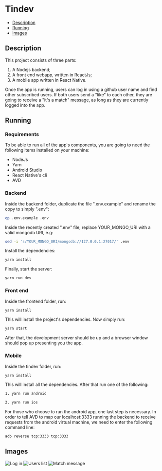 # Tindev

 - [Description](#description)
 - [Running](#running)
 - [Images](#images)

<h2 id="description" name=description>Description</h2>

This project consists of three parts:

1. A Nodejs backend;
2. A front end webapp, written in ReactJs;
3. A mobile app written in React Native.

Once the app is running, users can log in using a github user name and find other subscribed users. If both users send a "like" to each other, they are going to receive a "it's a match" message, as long as they are currently logged into the app.

<h2 id="running" name=running>Running</h2>

### Requirements

To be able to run all of the app's components, you are going to need the following items installed on your machine:

 - NodeJs
 - Yarn
 - Android Studio
 - React Native's cli
 - AVD

### Backend

Inside the backend folder, duplicate the file ".env.example" and rename the copy to simply ".env":
```bash
cp .env.example .env
```

Inside the recently created ".env" file, replace YOUR_MONGO_URI with a valid mongodb URI, e.g:
```bash
sed -i 's/YOUR_MONGO_URI/mongodb://127.0.0.1:27017/' .env
```

Install the dependencies: 
```bash
yarn install
```
Finally, start the server:
```bash
yarn run dev
```

### Front end

Inside the frontend folder, run:
```bash
yarn install
```
This will install the project's dependencies. Now simply run:
```bash
yarn start
```
After that, the development server should be up and a browser window should pop up presenting you the app.

### Mobile

Inside the tindev folder, run:
```bash
yarn install
```
This will install all the dependencies. After that run one of the following:
```bash
1. yarn run android
```

```bash
2. yarn run ios
```
For those who choose to run the android app, one last step is necessary. In order to tell AVD to map our localhost:3333 running the backend to receive requests from the android virtual machine, we need to enter the following command line:
```bash
adb reverse tcp:3333 tcp:3333
```

<h2 id="images" name=images>Images</h2>

<img src="./.docs/log.png" alt="Log in"/>
<img src="./.docs/list.png" alt="Users list"/>
<img src="./.docs/match.png" alt="Match message"/>
